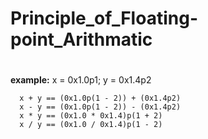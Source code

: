 # Principle_of_Floating-point_Arithmatic
#
**example:**
 x = 0x1.0p1; y = 0x1.4p2
```
  x + y == (0x1.0p(1 - 2)) + (0x1.4p2)
  x - y == (0x1.0p(1 - 2)) - (0x1.4p2)
  x * y == (0x1.0 * 0x1.4)p(1 + 2)
  x / y == (0x1.0 / 0x1.4)p(1 - 2)
```
#
